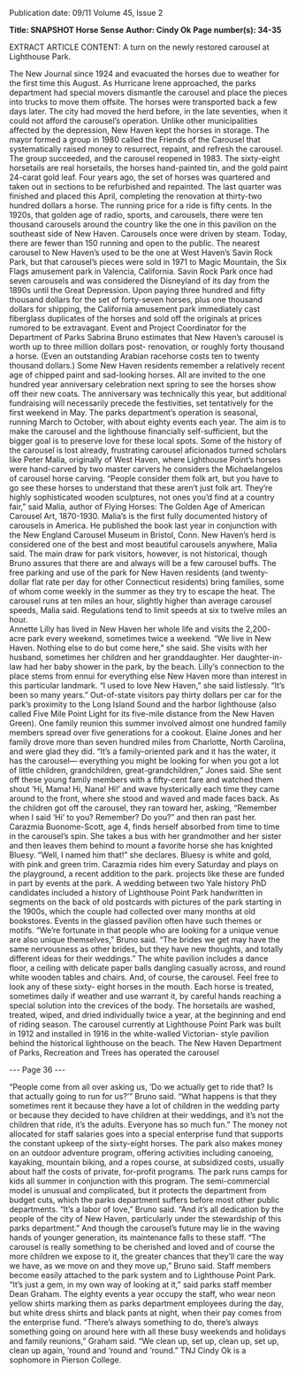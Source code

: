Publication date: 09/11
Volume 45, Issue 2

**Title: SNAPSHOT Horse Sense**
**Author: Cindy Ok**
**Page number(s): 34-35**

EXTRACT ARTICLE CONTENT:
A turn on the newly restored carousel at 
Lighthouse Park.


The New Journal
since 1924 and evacuated the horses due 
to weather for the first time this August. 
As Hurricane Irene approached, the 
parks department had special movers 
dismantle the carousel and place the 
pieces into trucks to move them offsite. 
The horses were transported back a few 
days later. 
The city had moved the herd before, 
in the late seventies, when it could 
not afford the carousel’s operation. 
Unlike other municipalities affected by 
the depression, New Haven kept the 
horses in storage. The mayor formed 
a group in 1980 called the Friends of 
the Carousel that systematically raised 
money to resurrect, repaint, and refresh 
the carousel. The group succeeded, and 
the carousel reopened in 1983. 
The sixty-eight horsetails are real 
horsetails, the horses hand-painted tin, 
and the gold paint 24-carat gold leaf. 
Four years ago, the set of horses was 
quartered and taken out in sections to 
be refurbished and repainted. The last 
quarter was finished and placed this 
April, completing the renovation at 
thirty-two hundred dollars a horse. The 
running price for a ride is fifty cents. 
In the 1920s, that golden age of 
radio, sports, and carousels, there were 
ten thousand carousels around the 
country like the one in this pavilion 
on the southeast side of New Haven. 
Carousels once were driven by steam. 
Today, there are fewer than 150 running 
and open to the public.
The nearest carousel to New Haven’s 
used to be the one at West Haven’s Savin 
Rock Park, but that carousel’s pieces 
were sold in 1971 to Magic Mountain, the 
Six Flags amusement park in Valencia, 
California. Savin Rock Park once had 
seven carousels and was considered the 
Disneyland of its day from the 1890s 
until the Great Depression. Upon paying 
three hundred and fifty thousand dollars 
for the set of forty-seven horses, plus 
one thousand dollars for shipping, the 
California amusement park immediately 
cast fiberglass duplicates of the horses 
and sold off the originals at prices 
rumored to be extravagant. 
Event and Project Coordinator for 
the Department of Parks Sabrina Bruno 
estimates that New Haven’s carousel is 
worth up to three million dollars post-
renovation, or roughly forty thousand 
a horse. (Even an outstanding Arabian 
racehorse costs ten to twenty thousand 
dollars.) 
Some 
New 
Haven 
residents 
remember a relatively recent age of 
chipped paint and sad-looking horses. 
All are invited to the one hundred year 
anniversary celebration next spring to 
see the horses show off their new coats. 
The anniversary was technically this year, 
but additional fundraising will necessarily 
precede the festivities, set tentatively for 
the first weekend in May.
The parks department’s operation 
is seasonal, running March to October, 
with about eighty events each year. The 
aim is to make the carousel and the 
lighthouse financially self-sufficient, but 
the bigger goal is to preserve love for 
these local spots. Some of the history 
of the carousel is lost already, frustrating 
carousel aficionados turned scholars like 
Peter Malia, originally of West Haven, 
where Lighthouse Point’s horses were 
hand-carved by two master carvers 
he considers the Michaelangelos of 
carousel horse carving. 
“People consider them folk art, 
but you have to go see these horses 
to understand that these aren’t just 
folk art. They’re highly sophisticated 
wooden sculptures, not ones you’d find 
at a country fair,” said Malia, author of 
Flying Horses: The Golden Age of  American 
Carousel Art, 1870-1930.
Malia’s is the first fully documented 
history 
of 
carousels 
in 
America. 
He published the book last year in 
conjunction with the New England 
Carousel Museum in Bristol, Conn. 
New Haven’s herd is considered one of 
the best and most beautiful carousels 
anywhere, Malia said. 
The main draw for park visitors, 
however, is not historical, though Bruno 
assures that there are and always will be a 
few carousel buffs. The free parking and 
use of the park for New Haven residents 
(and twenty-dollar flat rate per day for 
other Connecticut residents) bring 
families, some of whom come weekly 
in the summer as they try to escape 
the heat. The carousel runs at ten miles 
an hour, slightly higher than average 
carousel speeds, Malia said. Regulations 
tend to limit speeds at six to twelve miles 
an hour.  
Annette Lilly has lived in New 
Haven her whole life and visits the 2,200-
acre park every weekend, sometimes 
twice a weekend. 
“We live in New Haven. Nothing 
else to do but come here,” she said. She 
visits with her husband, sometimes her 
children and her granddaughter. Her 
daughter-in-law had her baby shower in 
the park, by the beach. Lilly’s connection 
to the place stems from ennui for 
everything else New Haven more than 
interest in this particular landmark. 
“I used to love New Haven,” she said 
listlessly. “It’s been so many years.”
Out-of-state visitors pay thirty 
dollars per car for the park’s proximity 
to the Long Island Sound and the harbor 
lighthouse (also called Five Mile Point 
Light for its five-mile distance from the 
New Haven Green). One family reunion 
this summer involved almost one 
hundred family members spread over 
five generations for a cookout. Elaine 
Jones and her family drove more than 
seven hundred miles from Charlotte, 
North Carolina, and were glad they did.
“It’s a family-oriented park and 
it has the water, it has the carousel—
everything you might be looking for 
when you got a lot of little children, 
grandchildren, 
great-grandchildren,” 
Jones said.
She sent off these young family 
members with a fifty-cent fare and 
watched them shout ‘Hi, Mama! Hi, 
Nana! Hi!’ and wave hysterically each 
time they came around to the front, 
where she stood and waved and made 
faces back. As the children got off the 
carousel, they ran toward her, asking, 
“Remember when I said ‘Hi’ to you? 
Remember? Do you?” and then ran past 
her.
Carazmia Buonome-Scott, age 4, 
finds herself absorbed from time to 
time in the carousel’s spin. She takes a 
bus with her grandmother and her sister 
and then leaves them behind to mount a 
favorite horse she has knighted Bluesy. 
“Well, I named him that!” she 
declares. Bluesy is white and gold, with 
pink and green trim. Carazmia rides 
him every Saturday and plays on the 
playground, a recent addition to the 
park. 
projects 
like 
these 
are 
funded in part by events at the park. 
A wedding between two Yale history 
PhD candidates included a history of 
Lighthouse Point Park handwritten in 
segments on the back of old postcards 
with pictures of the park starting in the 
1900s, which the couple had collected 
over many months at old bookstores. 
Events in the glassed pavilion often have 
such themes or motifs.
“We’re fortunate in that people 
who are looking for a unique venue are 
also unique themselves,” Bruno said. 
“The brides we get may have the same 
nervousness as other brides, but they 
have new thoughts, and totally different 
ideas for their weddings.”
The white pavilion includes a dance 
floor, a ceiling with delicate paper balls 
dangling casually across, and round 
white wooden tables and chairs. And, of 
course, the carousel.
Feel free to look any of these sixty-
eight horses in the mouth. Each horse is 
treated, sometimes daily if weather and 
use warrant it, by careful hands reaching 
a special solution into the crevices of the 
body. The horsetails are washed, treated, 
wiped, and dried individually twice a 
year, at the beginning and end of riding 
season. 
The carousel currently at Lighthouse 
Point Park was built in 1912 and installed 
in 1916 in the white-walled Victorian-
style pavilion behind the historical 
lighthouse on the beach. The New 
Haven Department of Parks, Recreation 
and Trees has operated the carousel 



--- Page 36 ---

“People come from all over asking 
us, ‘Do we actually get to ride that? Is 
that actually going to run for us?’” 
Bruno said. “What happens is that they 
sometimes rent it because they have a 
lot of children in the wedding party or 
because they decided to have children at 
their weddings, and it’s not the children 
that ride, it’s the adults. Everyone has so 
much fun.”
The money not allocated for staff 
salaries goes into a special enterprise 
fund that supports the constant upkeep 
of the sixty-eight horses. The park also 
makes money on an outdoor adventure 
program, offering activities including 
canoeing, kayaking, mountain biking, 
and a ropes course, at subsidized costs, 
usually about half the costs of private, 
for-profit programs. The park runs 
camps for kids all summer in conjunction 
with this program.
The semi-commercial model is 
unusual and complicated, but it protects 
the department from budget cuts, which 
the parks department suffers before 
most other public departments.
“It’s a labor of love,” Bruno said. 
“And it’s all dedication by the people 
of the city of New Haven, particularly 
under the stewardship of this parks 
department.”
And though the carousel’s future 
may lie in the waving hands of younger 
generation, its maintenance falls to these 
staff. “The carousel is really something 
to be cherished and loved and of course 
the more children we expose to it, the 
greater chances that they’ll care the way 
we have, as we move on and they move 
up,” Bruno said. 
Staff 
members 
become 
easily 
attached to the park system and to 
Lighthouse Point Park.
“It’s just a gem, in my own way of 
looking at it,” said parks staff member 
Dean Graham.
The eighty events a year occupy 
the staff, who wear neon yellow shirts 
marking them as parks department 
employees during the day, but white dress 
shirts and black pants at night, when 
their pay comes from the enterprise 
fund. 
“There’s always something to do, 
there’s always something going on 
around here with all these busy weekends 
and holidays and family reunions,” 
Graham said. “We clean up, set up, clean 
up, set up, clean up again, ‘round and 
‘round and ‘round.”
TNJ
Cindy Ok is a sophomore in 
Pierson College.